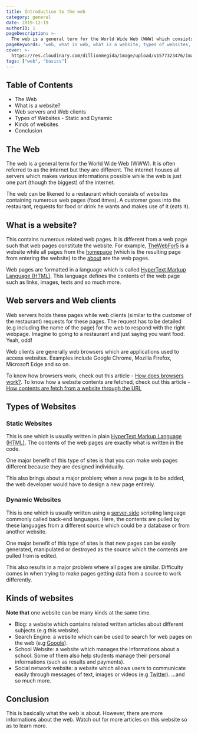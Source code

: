 ```yaml
---
title: Introduction to the web
category: general
date: 2019-12-19
authorID: 1
pageDescription: >-
  The web is a general term for the World Wide Web (WWW) which consists of websites containing numerous related web pages.
pageKeywords: 'web, what is web, what is a website, types of websites, static and dynamic, static and dynamic websites, introduction to the web, www'
cover: >-
  https://res.cloudinary.com/dillionmegida/image/upload/v1577323476/images/thewebfor5/intro-web_quxdzx.jpg
tags: ["web", "basics"]
---
```


## Table of Contents
- The Web
- What is a website?
- Web servers and Web clients
- Types of Websites - Static and Dynamic
- Kinds of websites
- Conclusion

## The Web
The web is a general term for the World Wide Web (WWW). It is often referred to as the internet but they are different. The internet houses all servers which makes various informations possible while the web is just one part (though the biggest) of the internet.

The web can be likened to a restaurant which consists of websites containing numerous web pages (food itmes). A customer goes into the restaurant, requests for food or drink he wants and makes use of it (eats it).

## What is a website?
This contains numerous related web pages. It is different from a web page such that web pages constitute the website. For example, [TheWebFor5](https://thewebfor5.com) is a website while all pages from the [homepage](https://thewebfor5.com) (which is the resulting page from entering the website) to the [about](https://thewebfor5.com/about) are the web pages.

Web pages are formatted in a language which is called [HyperText Markup Language (HTML)](https://thewebfor/p/introduction-to-html). This language defines the contents of the web page such as links, images, texts and so much more.

## Web servers and Web clients
Web servers holds these pages while web clients (similar to the customer of the restaurant) requests for these pages. The request has to be detailed (e.g including the name of the page) for the web to respond with the right webpage. Imagine to going to a restaurant and just saying you want food. Yeah, odd!

Web clients are generally web browsers which are applications used to access websites. Examples include Google Chrome, Mozilla Firefox, Microsoft Edge and so on.

To know how browsers work, check out this article - [How does browsers work?](). To know how a website contents are fetched, check out this article - [How contents are fetch from a website through the URL]()

## Types of Websites
### Static Websites
This is one which is usually written in plain [HyperText Markup Language (HTML)](https://thewebfor/p/introduction-to-html). The contents of the web pages are exactly what is written in the code.

One major benefit of this type of sites is that you can make web pages different because they are designed individually.

This also brings about a major problem; when a new page is to be added, the web developer would have to design a new page entirely.

### Dynamic Websites
This is one which is usually written using a [server-side]() scripting language commonly called back-end languages. Here, the contents are pulled by these languages from a different source which could be a database or from another website.

One major benefit of this type of sites is that new pages can be easily generated, manipulated or destroyed as the source which the contents are pulled from is edited.

This also results in a major problem where all pages are similar. Difficulty comes in when trying to make pages getting data from a source to work differently.

## Kinds of websites
**Note that** one website can be many kinds at the same time.
- Blog: a website which contains related written articles about different subjects (e.g this website).
- Search Engine: a website which can be used to search for web pages on the web (e.g [Google](https://google.com)).
- School Website: a website which manages the informations about a school. Some of them also help students manage their personal informations (such as results and payments).
- Social network website: a website which allows users to communicate easily through messages of text, images or videos (e.g [Twitter](https://twitter.com)).
...and so much more.

## Conclusion
This is basically what the web is about. However, there are more informations about the web. Watch out for more articles on this website so as to learn more.